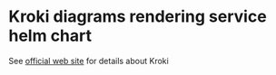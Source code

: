 # Kroki diagrams rendering service helm chart

See [official web site](https://kroki.io/) for details about Kroki
